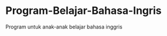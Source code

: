 Program-Belajar-Bahasa-Ingris
=============================

Program untuk anak-anak belajar bahasa inggris